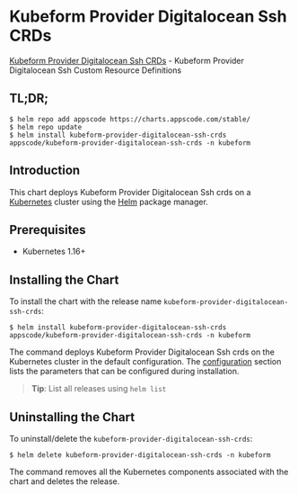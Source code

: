 # Kubeform Provider Digitalocean Ssh CRDs

[Kubeform Provider Digitalocean Ssh CRDs](https://github.com/kubeform) - Kubeform Provider Digitalocean Ssh Custom Resource Definitions

## TL;DR;

```console
$ helm repo add appscode https://charts.appscode.com/stable/
$ helm repo update
$ helm install kubeform-provider-digitalocean-ssh-crds appscode/kubeform-provider-digitalocean-ssh-crds -n kubeform
```

## Introduction

This chart deploys Kubeform Provider Digitalocean Ssh crds on a [Kubernetes](http://kubernetes.io) cluster using the [Helm](https://helm.sh) package manager.

## Prerequisites

- Kubernetes 1.16+

## Installing the Chart

To install the chart with the release name `kubeform-provider-digitalocean-ssh-crds`:

```console
$ helm install kubeform-provider-digitalocean-ssh-crds appscode/kubeform-provider-digitalocean-ssh-crds -n kubeform
```

The command deploys Kubeform Provider Digitalocean Ssh crds on the Kubernetes cluster in the default configuration. The [configuration](#configuration) section lists the parameters that can be configured during installation.

> **Tip**: List all releases using `helm list`

## Uninstalling the Chart

To uninstall/delete the `kubeform-provider-digitalocean-ssh-crds`:

```console
$ helm delete kubeform-provider-digitalocean-ssh-crds -n kubeform
```

The command removes all the Kubernetes components associated with the chart and deletes the release.


